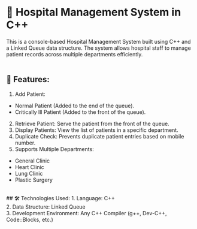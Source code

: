 # 🏥 Hospital Management System in C++ <br>
This is a console-based Hospital Management System built using C++ and a Linked Queue data structure. The system allows hospital staff to manage patient records across multiple departments efficiently. <br>
<br>
## 🚀 Features:
1. Add Patient:
  - Normal Patient (Added to the end of the queue).<br>
  - Critically Ill Patient (Added to the front of the queue).<br>
2. Retrieve Patient: Serve the patient from the front of the queue.<br>
3. Display Patients: View the list of patients in a specific department.<br>
4. Duplicate Check: Prevents duplicate patient entries based on mobile number.<br>
5. Supports Multiple Departments:
  - General Clinic <br>
  - Heart Clinic <br>
  - Lung Clinic <br>
  - Plastic Surgery <br>
  <br>
## 🛠️ Technologies Used:
1. Language: C++ <br>
2. Data Structure: Linked Queue <br>
3. Development Environment: Any C++ Compiler (g++, Dev-C++, Code::Blocks, etc.)

